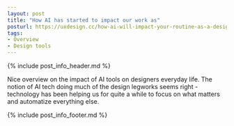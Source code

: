 ```yaml
---
layout: post
title: "How AI has started to impact our work as"
posturl: https://uxdesign.cc/how-ai-will-impact-your-routine-as-a-designer-2773a4b1728c
tags:
- Overview
- Design tools
---
```


{% include post_info_header.md %}

Nice overview on the impact of AI tools on designers everyday life. The notion of AI tech doing much of the design legworks seems right - technology has been helping us for quite a while to focus on what matters and automatize everything else.

<!--more-->
{% include post_info_footer.md %}
